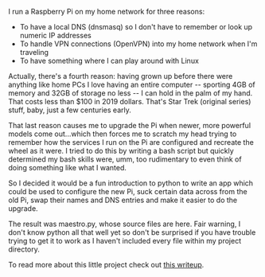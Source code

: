 I run a Raspberry Pi on my home network for three reasons:

* To have a local DNS (dnsmasq) so I don't have to remember or look up numeric IP addresses
* To handle VPN connections (OpenVPN) into my home network when I'm traveling
* To have something where I can play around with Linux

Actually, there's a fourth reason: having grown up before there were anything like home PCs I love having 
an entire computer -- sporting 4GB of memory and 32GB of storage no less -- I can hold in the palm of my hand. 
That costs less than $100 in 2019 dollars. That's Star Trek (original series) stuff, baby, just a few 
centuries early.

That last reason causes me to upgrade the Pi when newer, more powerful models come out...which then forces me 
to scratch my head trying to remember how the services I run on the Pi are configured and recreate the wheel 
as it were. I tried to do this by writing a bash script but quickly determined my bash skills were, umm, 
too rudimentary to even think of doing something like what I wanted.

So I decided it would be a fun introduction to python to write an app which could be used to configure the 
new Pi, suck certain data across from the old Pi, swap their names and DNS entries and make it easier to 
do the upgrade.

The result was maestro.py, whose source files are here. Fair warning, I don't know python all that well yet 
so don't be surprised if you have trouble trying to get it to work as I haven't included 
every file within my project directory.

To read more about this little project check out 
[this writeup](https://jumpforjoysoftware.com/2019/11/a-few-python-insights/). 
